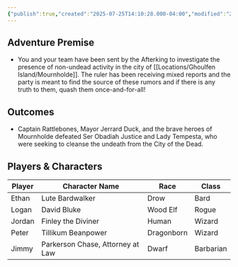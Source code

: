 ```yaml
---
{"publish":true,"created":"2025-07-25T14:10:28.000-04:00","modified":"2025-07-25T10:34:50.096-04:00","published":"2025-07-25T10:34:50.096-04:00","cssclasses":"","DM":"Mike Doom","Players":["Ethan","Logan","Jordan","Peter","Jimmy"],"Platform":"Roll20"}
---
```


## Adventure Premise
- You and your team have been sent by the Afterking to investigate the presence of non-undead activity in the city of [[Locations/Ghoulfen Island/Mournholde]]. The ruler has been receiving mixed reports and the party is meant to find the source of these rumors and if there is any truth to them, quash them once-and-for-all!

## Outcomes
- Captain Rattlebones, Mayor Jerrard Duck, and the brave heroes of Mournholde defeated Ser Obadiah Justice and Lady Tempesta, who were seeking to cleanse the undeath from the City of the Dead.

## Players & Characters
| Player          | Character Name                  | Race     | Class     |
| --------------- | ------------------------------- | -------- | --------- |
| Ethan | Lute Bardwalker                 | Drow     | Bard      |
| Logan | David Bluke                     | Wood Elf | Rogue     |
| Jordan | Finley the Diviner              | Human    | Wizard    |
| Peter | Tillikum Beanpower              | Dragonborn | Wizard    |
| Jimmy | Parkerson Chase, Attorney at Law | Dwarf    | Barbarian |
